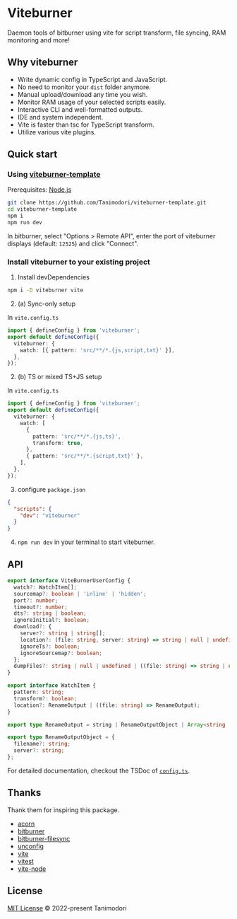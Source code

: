 # Viteburner

Daemon tools of bitburner using vite for script transform, file syncing, RAM monitoring and more!

## Why viteburner

- Write dynamic config in TypeScript and JavaScript.
- No need to monitor your `dist` folder anymore.
- Manual upload/download any time you wish.
- Monitor RAM usage of your selected scripts easily.
- Interactive CLI and well-formatted outputs.
- IDE and system independent.
- Vite is faster than tsc for TypeScript transform.
- Utilize various vite plugins.

## Quick start

### Using [viteburner-template](https://github.com/Tanimodori/viteburner-template)

Prerequisites: [Node.js](https://nodejs.org/en/download/)

```bash
git clone https://github.com/Tanimodori/viteburner-template.git
cd viteburner-template
npm i
npm run dev
```

In bitburner, select "Options > Remote API", enter the port of viteburner displays (default: `12525`) and click "Connect".

### Install viteburner to your existing project

1. Install devDependencies

```bash
npm i -D viteburner vite
```

2. (a) Sync-only setup

In `vite.config.ts`

```ts
import { defineConfig } from 'viteburner';
export default defineConfig({
  viteburner: {
    watch: [{ pattern: 'src/**/*.{js,script,txt}' }],
  },
});
```

2.  (b) TS or mixed TS+JS setup

In `vite.config.ts`

```ts
import { defineConfig } from 'viteburner';
export default defineConfig({
  viteburner: {
    watch: [
      {
        pattern: 'src/**/*.{js,ts}',
        transform: true,
      },
      { pattern: 'src/**/*.{script,txt}' },
    ],
  },
});
```

3. configure `package.json`

```json
{
  "scripts": {
    "dev": "viteburner"
  }
}
```

4. `npm run dev` in your terminal to start viteburner.

## API

```ts
export interface ViteBurnerUserConfig {
  watch?: WatchItem[];
  sourcemap?: boolean | 'inline' | 'hidden';
  port?: number;
  timeout?: number;
  dts?: string | boolean;
  ignoreInitial?: boolean;
  download?: {
    server?: string | string[];
    location?: (file: string, server: string) => string | null | undefined;
    ignoreTs?: boolean;
    ignoreSourcemap?: boolean;
  };
  dumpFiles?: string | null | undefined | ((file: string) => string | null | undefined);
}

export interface WatchItem {
  pattern: string;
  transform?: boolean;
  location?: RenameOutput | ((file: string) => RenameOutput);
}

export type RenameOutput = string | RenameOutputObject | Array<string | RenameOutputObject> | null | undefined;

export type RenameOutputObject = {
  filename?: string;
  server?: string;
};
```

For detailed documentation, checkout the TSDoc of [`config.ts`](src/config.ts).

## Thanks

Thank them for inspiring this package.

- [acorn](https://github.com/acornjs/acorn)
- [bitburner](https://github.com/danielyxie/bitburner)
- [bitburner-filesync](https://github.com/bitburner-official/bitburner-filesync)
- [unconfig](https://github.com/antfu/unconfig)
- [vite](https://vitejs.dev/)
- [vitest](https://vitest.dev/)
- [vite-node](https://www.npmjs.com/package/vite-node)

## License

[MIT License](LICENSE) © 2022-present Tanimodori
